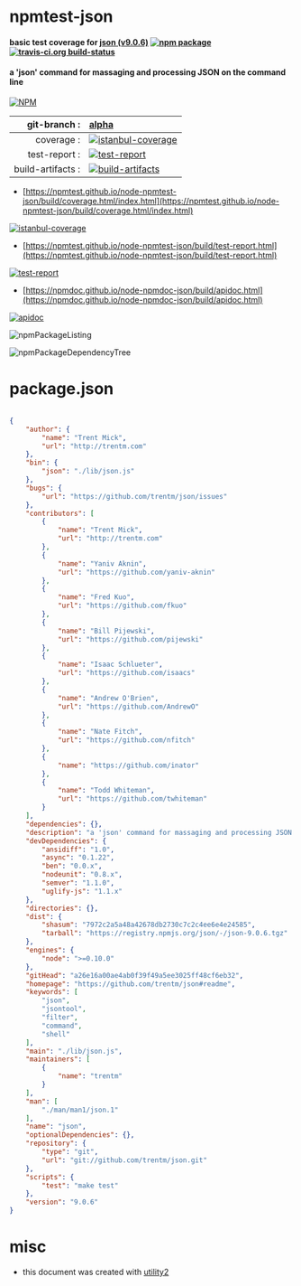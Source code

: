 # npmtest-json

#### basic test coverage for  [json (v9.0.6)](https://github.com/trentm/json#readme)  [![npm package](https://img.shields.io/npm/v/npmtest-json.svg?style=flat-square)](https://www.npmjs.org/package/npmtest-json) [![travis-ci.org build-status](https://api.travis-ci.org/npmtest/node-npmtest-json.svg)](https://travis-ci.org/npmtest/node-npmtest-json)

#### a 'json' command for massaging and processing JSON on the command line

[![NPM](https://nodei.co/npm/json.png?downloads=true&downloadRank=true&stars=true)](https://www.npmjs.com/package/json)

| git-branch : | [alpha](https://github.com/npmtest/node-npmtest-json/tree/alpha)|
|--:|:--|
| coverage : | [![istanbul-coverage](https://npmtest.github.io/node-npmtest-json/build/coverage.badge.svg)](https://npmtest.github.io/node-npmtest-json/build/coverage.html/index.html)|
| test-report : | [![test-report](https://npmtest.github.io/node-npmtest-json/build/test-report.badge.svg)](https://npmtest.github.io/node-npmtest-json/build/test-report.html)|
| build-artifacts : | [![build-artifacts](https://npmtest.github.io/node-npmtest-json/glyphicons_144_folder_open.png)](https://github.com/npmtest/node-npmtest-json/tree/gh-pages/build)|

- [https://npmtest.github.io/node-npmtest-json/build/coverage.html/index.html](https://npmtest.github.io/node-npmtest-json/build/coverage.html/index.html)

[![istanbul-coverage](https://npmtest.github.io/node-npmtest-json/build/screenCapture.buildCi.browser.%252Ftmp%252Fbuild%252Fcoverage.lib.html.png)](https://npmtest.github.io/node-npmtest-json/build/coverage.html/index.html)

- [https://npmtest.github.io/node-npmtest-json/build/test-report.html](https://npmtest.github.io/node-npmtest-json/build/test-report.html)

[![test-report](https://npmtest.github.io/node-npmtest-json/build/screenCapture.buildCi.browser.%252Ftmp%252Fbuild%252Ftest-report.html.png)](https://npmtest.github.io/node-npmtest-json/build/test-report.html)

- [https://npmdoc.github.io/node-npmdoc-json/build/apidoc.html](https://npmdoc.github.io/node-npmdoc-json/build/apidoc.html)

[![apidoc](https://npmdoc.github.io/node-npmdoc-json/build/screenCapture.buildCi.browser.%252Ftmp%252Fbuild%252Fapidoc.html.png)](https://npmdoc.github.io/node-npmdoc-json/build/apidoc.html)

![npmPackageListing](https://npmtest.github.io/node-npmtest-json/build/screenCapture.npmPackageListing.svg)

![npmPackageDependencyTree](https://npmtest.github.io/node-npmtest-json/build/screenCapture.npmPackageDependencyTree.svg)



# package.json

```json

{
    "author": {
        "name": "Trent Mick",
        "url": "http://trentm.com"
    },
    "bin": {
        "json": "./lib/json.js"
    },
    "bugs": {
        "url": "https://github.com/trentm/json/issues"
    },
    "contributors": [
        {
            "name": "Trent Mick",
            "url": "http://trentm.com"
        },
        {
            "name": "Yaniv Aknin",
            "url": "https://github.com/yaniv-aknin"
        },
        {
            "name": "Fred Kuo",
            "url": "https://github.com/fkuo"
        },
        {
            "name": "Bill Pijewski",
            "url": "https://github.com/pijewski"
        },
        {
            "name": "Isaac Schlueter",
            "url": "https://github.com/isaacs"
        },
        {
            "name": "Andrew O'Brien",
            "url": "https://github.com/AndrewO"
        },
        {
            "name": "Nate Fitch",
            "url": "https://github.com/nfitch"
        },
        {
            "name": "https://github.com/inator"
        },
        {
            "name": "Todd Whiteman",
            "url": "https://github.com/twhiteman"
        }
    ],
    "dependencies": {},
    "description": "a 'json' command for massaging and processing JSON on the command line",
    "devDependencies": {
        "ansidiff": "1.0",
        "async": "0.1.22",
        "ben": "0.0.x",
        "nodeunit": "0.8.x",
        "semver": "1.1.0",
        "uglify-js": "1.1.x"
    },
    "directories": {},
    "dist": {
        "shasum": "7972c2a5a48a42678db2730c7c2c4ee6e4e24585",
        "tarball": "https://registry.npmjs.org/json/-/json-9.0.6.tgz"
    },
    "engines": {
        "node": ">=0.10.0"
    },
    "gitHead": "a26e16a00ae4ab0f39f49a5ee3025ff48cf6eb32",
    "homepage": "https://github.com/trentm/json#readme",
    "keywords": [
        "json",
        "jsontool",
        "filter",
        "command",
        "shell"
    ],
    "main": "./lib/json.js",
    "maintainers": [
        {
            "name": "trentm"
        }
    ],
    "man": [
        "./man/man1/json.1"
    ],
    "name": "json",
    "optionalDependencies": {},
    "repository": {
        "type": "git",
        "url": "git://github.com/trentm/json.git"
    },
    "scripts": {
        "test": "make test"
    },
    "version": "9.0.6"
}
```



# misc
- this document was created with [utility2](https://github.com/kaizhu256/node-utility2)
